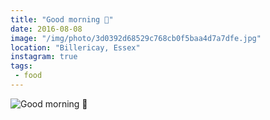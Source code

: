 ```yaml
---
title: "Good morning 🔪"
date: 2016-08-08
image: "/img/photo/3d0392d68529c768cb0f5baa4d7a7dfe.jpg"
location: "Billericay, Essex"
instagram: true
tags:
 - food
---
```


![Good morning 🔪](/img/photo/3d0392d68529c768cb0f5baa4d7a7dfe.jpg)
